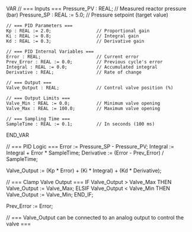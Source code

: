 VAR
    // === Inputs ===
    Pressure_PV : REAL;               // Measured reactor pressure (bar)
    Pressure_SP : REAL := 5.0;        // Pressure setpoint (target value)

    // === PID Parameters ===
    Kp : REAL := 2.0;                 // Proportional gain
    Ki : REAL := 0.8;                 // Integral gain
    Kd : REAL := 0.3;                 // Derivative gain

    // === PID Internal Variables ===
    Error : REAL;                     // Current error
    Prev_Error : REAL := 0.0;         // Previous cycle's error
    Integral : REAL := 0.0;           // Accumulated integral
    Derivative : REAL;                // Rate of change

    // === Output ===
    Valve_Output : REAL;              // Control valve position (%)

    // === Output Limits ===
    Valve_Min : REAL := 0.0;          // Minimum valve opening
    Valve_Max : REAL := 100.0;        // Maximum valve opening

    // === Sampling Time ===
    SampleTime : REAL := 0.1;         // In seconds (100 ms)
END_VAR

// === PID Logic ===
Error := Pressure_SP - Pressure_PV;
Integral := Integral + Error * SampleTime;
Derivative := (Error - Prev_Error) / SampleTime;

Valve_Output := (Kp * Error) + (Ki * Integral) + (Kd * Derivative);

// === Clamp Valve Output ===
IF Valve_Output > Valve_Max THEN
    Valve_Output := Valve_Max;
ELSIF Valve_Output < Valve_Min THEN
    Valve_Output := Valve_Min;
END_IF;

Prev_Error := Error;

// === Valve_Output can be connected to an analog output to control the valve ===
